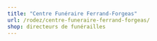 ```yaml
---
title: "Centre Funéraire Ferrand-Forgeas"
url: /rodez/centre-funeraire-ferrand-forgeas/
shop: directeurs de funérailles
---
```

